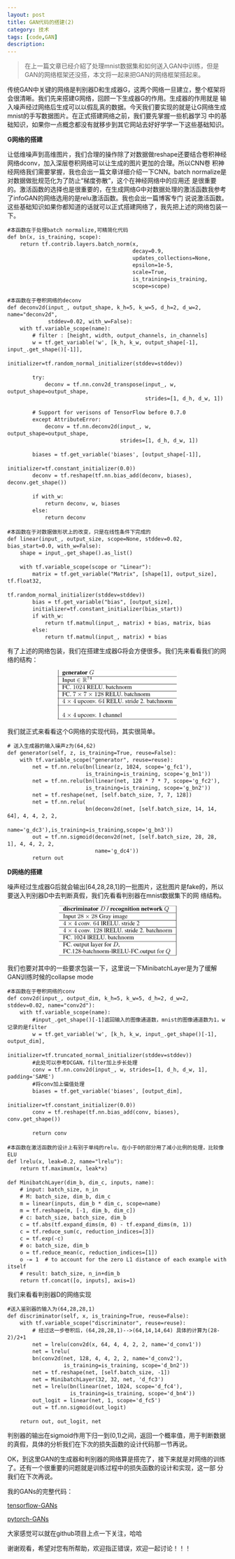 ```yaml
---
layout: post
title: GAN代码的搭建(2)
category: 技术
tags: [code,GAN]
description: 
---
```


>在上一篇文章已经介紹了处理mnist数据集和如何送入GAN中训练，但是GAN的网络框架还没搭，本文将一起来把GAN的网络框架搭起来。

传统GAN中关键的网络是判别器D和生成器G，这两个网络一旦建立，整个框架将会很清晰。我们先来搭建G网络，回顾一下生成器G的作用。生成器的作用就是
输入噪声经过网络后生成可以以假乱真的数据。今天我们要实现的就是让G网络生成mnist的手写数据图片。在正式搭建网络之前，我们要先掌握一些机器学习
中的基础知识，如果你一点概念都没有就移步到其它网站去好好学学一下这些基础知识。

**G网络的搭建**

让低维噪声到高维图片，我们合理的操作除了对数据做reshape还要结合卷积神经网络dconv，加入深层卷积网络可以让生成的图片更加的合理。所以CNN卷
积神经网络我们需要掌握，我也会出一篇文章详细介绍一下CNN。batch normalize是对数据做批规范化为了防止“梯度弥散”，这个在神经网络中的应用还
是很重要的。激活函数的选择也是很重要的，在生成网络G中对数据处理的激活函数我参考了infoGAN的网络选用的是relu激活函数。我也会出一篇博客专门
说说激活函数。这些基础知识如果你都知道的话就可以正式搭建网络了，我先把上述的网络包装一下。

    #本函数在于处理batch normalize,可精简化代码
    def bn(x, is_training, scope):
        return tf.contrib.layers.batch_norm(x,
                                            decay=0.9,
                                            updates_collections=None,
                                            epsilon=1e-5,
                                            scale=True,
                                            is_training=is_training,
                                            scope=scope)

    #本函数在于卷积网络的deconv
    def deconv2d(input_, output_shape, k_h=5, k_w=5, d_h=2, d_w=2, name="deconv2d",
                 stddev=0.02, with_w=False):
        with tf.variable_scope(name):
            # filter : [height, width, output_channels, in_channels]
            w = tf.get_variable('w', [k_h, k_w, output_shape[-1], input_.get_shape()[-1]],
                                initializer=tf.random_normal_initializer(stddev=stddev))

            try:
                deconv = tf.nn.conv2d_transpose(input_, w, output_shape=output_shape,
                                                strides=[1, d_h, d_w, 1])

            # Support for verisons of TensorFlow before 0.7.0
            except AttributeError:
                deconv = tf.nn.deconv2d(input_, w, output_shape=output_shape,
                                        strides=[1, d_h, d_w, 1])

            biases = tf.get_variable('biases', [output_shape[-1]],
                                     initializer=tf.constant_initializer(0.0))
            deconv = tf.reshape(tf.nn.bias_add(deconv, biases), deconv.get_shape())

            if with_w:
                return deconv, w, biases
            else:
                return deconv

    #本函数在于对数据做形状上的改变，只是在线性条件下完成的
    def linear(input_, output_size, scope=None, stddev=0.02, bias_start=0.0, with_w=False):
        shape = input_.get_shape().as_list()

        with tf.variable_scope(scope or "Linear"):
            matrix = tf.get_variable("Matrix", [shape[1], output_size], tf.float32,
                                     tf.random_normal_initializer(stddev=stddev))
            bias = tf.get_variable("bias", [output_size],
            initializer=tf.constant_initializer(bias_start))
            if with_w:
                return tf.matmul(input_, matrix) + bias, matrix, bias
            else:
                return tf.matmul(input_, matrix) + bias

有了上述的网络包装，我们在搭建生成器G将会方便很多。我们先来看看我们的网络的结构：

<p align="center">
    <img src="/assets/img/GAN/Gstr.png">
</p>

我们就正式来看看这个G网络的实现代码，其实很简单。

    # 送入生成器的输入噪声z为(64,62)
    def generator(self, z, is_training=True, reuse=False):
        with tf.variable_scope("generator", reuse=reuse):
            net = tf.nn.relu(bn(linear(z, 1024, scope='g_fc1'),
                             is_training=is_training, scope='g_bn1'))
            net = tf.nn.relu(bn(linear(net, 128 * 7 * 7, scope='g_fc2'),
                             is_training=is_training, scope='g_bn2'))
            net = tf.reshape(net, [self.batch_size, 7, 7, 128])
            net = tf.nn.relu(
                             bn(deconv2d(net, [self.batch_size, 14, 14, 64], 4, 4, 2, 2,
                             name='g_dc3'),is_training=is_training,scope='g_bn3'))
            out = tf.nn.sigmoid(deconv2d(net, [self.batch_size, 28, 28, 1], 4, 4, 2, 2,
                                name='g_dc4'))
            return out

**D网络的搭建**

噪声经过生成器G后就会输出[64,28,28,1]的一批图片，这批图片是fake的，所以要送入判别器D中去判断真假，我们先看看判别器在mnist数据集下的网
络结构。

<p align="center">
    <img src="/assets/img/GAN/Dstr.png">
</p>

我们也要对其中的一些要求包装一下，这里说一下MinibatchLayer是为了缓解GAN训练时候的collapse mode

    #本函数在于卷积网络的conv
    def conv2d(input_, output_dim, k_h=5, k_w=5, d_h=2, d_w=2, stddev=0.02, name="conv2d"):
        with tf.variable_scope(name):
            #input_.get_shape()[-1]返回输入的图像通道数，mnist的图像通道数为1，w记录的是filter
            w = tf.get_variable('w', [k_h, k_w, input_.get_shape()[-1], output_dim],
                                initializer=tf.truncated_normal_initializer(stddev=stddev))
            #此处可以参考DCGAN，filter加上步长处理
            conv = tf.nn.conv2d(input_, w, strides=[1, d_h, d_w, 1], padding='SAME')
            #将conv加上偏值处理
            biases = tf.get_variable('biases', [output_dim],
                                     initializer=tf.constant_initializer(0.0))
            conv = tf.reshape(tf.nn.bias_add(conv, biases), conv.get_shape())

            return conv

    #本函数在激活函数的设计上有别于单纯的relu，在小于0的部分用了减小比例的处理，比较像ELU
    def lrelu(x, leak=0.2, name="lrelu"):
        return tf.maximum(x, leak*x)

    def MinibatchLayer(dim_b, dim_c, inputs, name):
        # input: batch_size, n_in
        # M: batch_size, dim_b, dim_c
        m = linear(inputs, dim_b * dim_c, scope=name)
        m = tf.reshape(m, [-1, dim_b, dim_c])
        # c: batch_size, batch_size, dim_b
        c = tf.abs(tf.expand_dims(m, 0) - tf.expand_dims(m, 1))
        c = tf.reduce_sum(c, reduction_indices=[3])
        c = tf.exp(-c)
        # o: batch_size, dim_b
        o = tf.reduce_mean(c, reduction_indices=[1])
        o -= 1  # to account for the zero L1 distance of each example with itself
        # result: batch_size, n_in+dim_b
        return tf.concat([o, inputs], axis=1)

我们来看看判别器D的网络实现

    #送入鉴别器的输入为(64,28,28,1)
    def discriminator(self, x, is_training=True, reuse=False):
        with tf.variable_scope("discriminator", reuse=reuse):
            # 经过这一步卷积后，(64,28,28,1)-->(64,14,14,64) 具体的计算为(28-2)/2+1
            net = lrelu(conv2d(x, 64, 4, 4, 2, 2, name='d_conv1'))
            net = lrelu(
            bn(conv2d(net, 128, 4, 4, 2, 2, name='d_conv2'),
                      is_training=is_training, scope='d_bn2'))
            net = tf.reshape(net, [self.batch_size, -1])
            net = MinibatchLayer(32, 32, net, 'd_fc3')
            net = lrelu(bn(linear(net, 1024, scope='d_fc4'),
                        is_training=is_training, scope='d_bn4'))
            out_logit = linear(net, 1, scope='d_fc5')
            out = tf.nn.sigmoid(out_logit)

        return out, out_logit, net

判别器的输出在sigmoid作用下归一到(0,1)之间，返回一个概率值，用于判断数据的真假，具体的分析我们在下次的损失函数的设计代码那一节再说。

OK，到这里GAN的生成器和判别器的网络算是搭完了，接下来就是对网络的训练了。还有一个很重要的问题就是训练过程中的损失函数的设计和实现，这一部
分我们在下次再说。

我的GANs的完整代码：

[tensorflow-GANs](https://github.com/TwistedW/tensorflow-GANs)

[pytorch-GANs](https://github.com/TwistedW/pytorch-GANs)

大家感觉可以就在github项目上点一下关注，哈哈

谢谢观看，希望对您有所帮助，欢迎指正错误，欢迎一起讨论！！！
